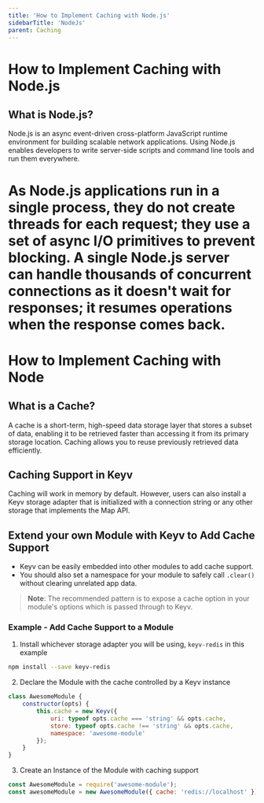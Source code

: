 ```yaml
---
title: 'How to Implement Caching with Node.js'
sidebarTitle: 'NodeJs'
parent: Caching
---
```

# How to Implement Caching with Node.js

## What is Node.js?

Node.js is an async event-driven cross-platform JavaScript runtime environment for building scalable network applications. Using Node.js enables developers to write server-side scripts and command line tools and run them everywhere.

As Node.js applications run in a single process, they do not create threads for each request; they use a set of async I/O primitives to prevent blocking. A single Node.js server can handle thousands of concurrent connections as it doesn't wait for responses; it resumes operations when the response comes back.
=======
# How to Implement Caching with Node

## What is a Cache?
A cache is a short-term, high-speed data storage layer that stores a subset of data, enabling it to be retrieved faster than accessing it from its primary storage location. Caching allows you to reuse previously retrieved data efficiently.

## Caching Support in Keyv
Caching will work in memory by default. However, users can also install a Keyv storage adapter that is initialized with a connection string or any other storage that implements the Map API.

## Extend your own Module with Keyv to Add Cache Support
- Keyv can be easily embedded into other modules to add cache support.
- You should also set a namespace for your module to safely call `.clear()` without clearing unrelated app data.

>**Note**:
> The recommended pattern is to expose a cache option in your module's options which is passed through to Keyv.

### Example - Add Cache Support to a Module

1. Install whichever storage adapter you will be using, `keyv-redis` in this example
```sh
npm install --save keyv-redis
```
2. Declare the Module with the cache controlled by a Keyv instance
```js
class AwesomeModule {
	constructor(opts) {
		this.cache = new Keyv({
			uri: typeof opts.cache === 'string' && opts.cache,
			store: typeof opts.cache !== 'string' && opts.cache,
			namespace: 'awesome-module'
		});
	}
}
```

3. Create an Instance of the Module with caching support
```js
const AwesomeModule = require('awesome-module');
const awesomeModule = new AwesomeModule({ cache: 'redis://localhost' });
```

